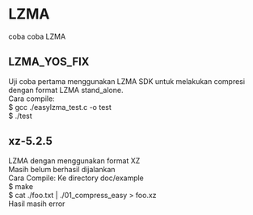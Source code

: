 # LZMA
coba coba LZMA

## LZMA_YOS_FIX
Uji coba pertama menggunakan LZMA SDK untuk melakukan compresi dengan format LZMA stand_alone.\
Cara compile:\
$ gcc ./easylzma_test.c -o test \
$ ./test

## xz-5.2.5
LZMA dengan menggunakan format XZ\
Masih belum berhasil dijalankan\
Cara Compile:
Ke directory doc/example \
$ make \
$ cat ./foo.txt | ./01_compress_easy > foo.xz \
Hasil masih error




